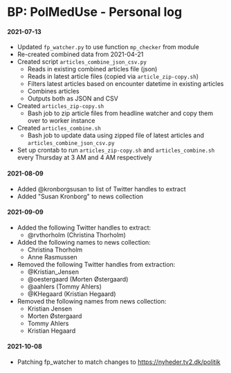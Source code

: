 # BP: PolMedUse - Personal log



#### 2021-07-13

- Updated `fp_watcher.py` to use function `mp_checker` from module
- Re-created combined data from 2021-04-21
- Created script `articles_combine_json_csv.py`
  - Reads in existing combined articles file (json)
  - Reads in latest article files (copied via `article_zip-copy.sh`)
  - Filters latest articles based on encounter datetime in existing articles
  - Combines articles
  - Outputs both as JSON and CSV
- Created `articles_zip-copy.sh`
  - Bash job to zip article files from headline watcher and copy them over to worker instance
- Created `articles_combine.sh`
  - Bash job to update data using zipped file of latest articles and `articles_combine_json_csv.py`
- Set up crontab to run `articles_zip-copy.sh` and `articles_combine.sh` every Thursday at 3 AM  and 4 AM respectively



#### 2021-08-09

- Added @kronborgsusan to list of Twitter handles to extract
- Added "Susan Kronborg" to news collection



#### 2021-09-09

- Added the following Twitter handles to extract:
  - @rvthorholm (Christina Thorholm)
- Added the following names to news collection:
  - Christina Thorholm
  - Anne Rasmussen
- Removed the following Twitter handles from extraction:
  - @Kristian_Jensen 
  - @oestergaard (Morten Østergaard)
  - @aahlers (Tommy Ahlers) 
  - @KHegaard (Kristian Hegaard)
- Removed the following names from news collection:
  - Kristian Jensen 
  - Morten Østergaard
  - Tommy Ahlers
  - Kristian Hegaard



#### 2021-10-08

- Patching fp_watcher to match changes to https://nyheder.tv2.dk/politik 
